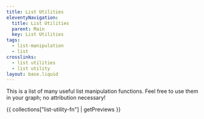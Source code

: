 ```yaml
---
title: List Utilities
eleventyNavigation:
  title: List Utilities
  parent: Main
  key: List Utilities
tags:
  - list-manipulation
  - list
crosslinks:
  - list utilities
  - list utility
layout: base.liquid
---
```


This is a list of many useful list manipulation functions. Feel free to use them in your graph; no attribution necessary!

{{ collections["list-utility-fn"] | getPreviews }}
